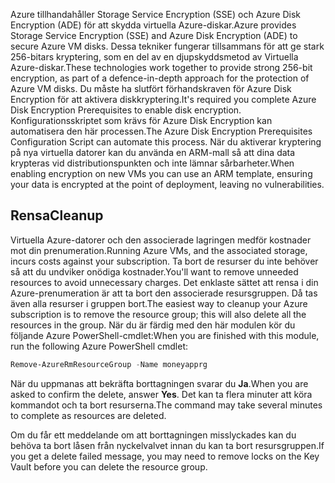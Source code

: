 <span data-ttu-id="f0db6-101">Azure tillhandahåller Storage Service Encryption (SSE) och Azure Disk Encryption (ADE) för att skydda virtuella Azure-diskar.</span><span class="sxs-lookup"><span data-stu-id="f0db6-101">Azure provides Storage Service Encryption (SSE) and Azure Disk Encryption (ADE) to secure Azure VM disks.</span></span> <span data-ttu-id="f0db6-102">Dessa tekniker fungerar tillsammans för att ge stark 256-bitars kryptering, som en del av en djupskyddsmetod av Virtuella Azure-diskar.</span><span class="sxs-lookup"><span data-stu-id="f0db6-102">These technologies work together to provide strong 256-bit encryption, as part of a defence-in-depth approach for the protection of Azure VM disks.</span></span> <span data-ttu-id="f0db6-103">Du måste ha slutfört förhandskraven för Azure Disk Encryption för att aktivera diskkryptering.</span><span class="sxs-lookup"><span data-stu-id="f0db6-103">It's required you complete Azure Disk Encryption Prerequisites to enable disk encryption.</span></span> <span data-ttu-id="f0db6-104">Konfigurationsskriptet som krävs för Azure Disk Encryption kan automatisera den här processen.</span><span class="sxs-lookup"><span data-stu-id="f0db6-104">The Azure Disk Encryption Prerequisites Configuration Script can automate this process.</span></span> <span data-ttu-id="f0db6-105">När du aktiverar kryptering på nya virtuella datorer kan du använda en ARM-mall så att dina data krypteras vid distributionspunkten och inte lämnar sårbarheter.</span><span class="sxs-lookup"><span data-stu-id="f0db6-105">When enabling encryption on new VMs you can use an ARM template, ensuring your data is encrypted at the point of deployment, leaving no vulnerabilities.</span></span>

## <a name="cleanup"></a><span data-ttu-id="f0db6-106">Rensa</span><span class="sxs-lookup"><span data-stu-id="f0db6-106">Cleanup</span></span>
<!---TODO: Do we need to include cleanup for the free education tier?--->

<span data-ttu-id="f0db6-107">Virtuella Azure-datorer och den associerade lagringen medför kostnader mot din prenumeration.</span><span class="sxs-lookup"><span data-stu-id="f0db6-107">Running Azure VMs, and the associated storage, incurs costs against your subscription.</span></span> <span data-ttu-id="f0db6-108">Ta bort de resurser du inte behöver så att du undviker onödiga kostnader.</span><span class="sxs-lookup"><span data-stu-id="f0db6-108">You'll want to remove unneeded resources to avoid unnecessary charges.</span></span> <span data-ttu-id="f0db6-109">Det enklaste sättet att rensa i din Azure-prenumeration är att ta bort den associerade resursgruppen. Då tas även alla resurser i gruppen bort.</span><span class="sxs-lookup"><span data-stu-id="f0db6-109">The easiest way to cleanup your Azure subscription is to remove the resource group; this will also delete all the resources in the group.</span></span> <span data-ttu-id="f0db6-110">När du är färdig med den här modulen kör du följande Azure PowerShell-cmdlet:</span><span class="sxs-lookup"><span data-stu-id="f0db6-110">When you are finished with this module, run the following Azure PowerShell cmdlet:</span></span>

   ```powershell
   Remove-AzureRmResourceGroup -Name moneyapprg
   ```

<span data-ttu-id="f0db6-111">När du uppmanas att bekräfta borttagningen svarar du **Ja**.</span><span class="sxs-lookup"><span data-stu-id="f0db6-111">When you are asked to confirm the delete, answer **Yes**.</span></span> <span data-ttu-id="f0db6-112">Det kan ta flera minuter att köra kommandot och ta bort resurserna.</span><span class="sxs-lookup"><span data-stu-id="f0db6-112">The command may take several minutes to complete as resources are deleted.</span></span> 

<span data-ttu-id="f0db6-113">Om du får ett meddelande om att borttagningen misslyckades kan du behöva ta bort låsen från nyckelvalvet innan du kan ta bort resursgruppen.</span><span class="sxs-lookup"><span data-stu-id="f0db6-113">If you get a delete failed message, you may need to remove locks on the Key Vault before you can delete the resource group.</span></span>
